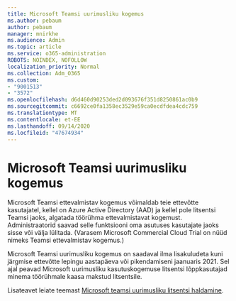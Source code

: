 ```yaml
---
title: Microsoft Teamsi uurimusliku kogemus
ms.author: pebaum
author: pebaum
manager: mnirkhe
ms.audience: Admin
ms.topic: article
ms.service: o365-administration
ROBOTS: NOINDEX, NOFOLLOW
localization_priority: Normal
ms.collection: Adm_O365
ms.custom:
- "9001513"
- "3572"
ms.openlocfilehash: d6d460d90253ded2d093676f351d8250861ac0b9
ms.sourcegitcommit: c6692ce0fa1358ec3529e59ca0ecdfdea4cdc759
ms.translationtype: MT
ms.contentlocale: et-EE
ms.lasthandoff: 09/14/2020
ms.locfileid: "47674934"
---
```

# <a name="microsoft-teams-exploratory-experience"></a>Microsoft Teamsi uurimusliku kogemus

Microsoft Teamsi ettevalmistav kogemus võimaldab teie ettevõtte kasutajatel, kellel on Azure Active Directory (AAD) ja kellel pole litsentsi Teamsi jaoks, algatada töörühma ettevalmistavat kogemust. Administraatorid saavad selle funktsiooni oma asutuses kasutajate jaoks sisse või välja lülitada. (Varasem Microsoft Commercial Cloud Trial on nüüd nimeks Teamsi ettevalmistav kogemus.)

Microsoft Teamsi uurimusliku kogemus on saadaval ilma lisakuludeta kuni järgmise ettevõtte lepingu aastapäeva või pikendamiseni jaanuaris 2021. Sel ajal peavad Microsoft uurimusliku kasutuskogemuse litsentsi lõppkasutajad minema töörühmale kaasa makstud litsentsile.

Lisateavet leiate teemast [Microsoft teamsi uurimusliku litsentsi haldamine](https://docs.microsoft.com/microsoftteams/teams-exploratory/).
